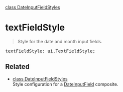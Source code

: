 [class DateInputFieldStyles](DateInputFieldStyles.md)

# textFieldStyle

> Style for the date and month input fields.

<pre class="docgen_signature">textFieldStyle: ui.TextFieldStyle;</pre>

## Related

- [<!--{ref:class}-->class DateInputFieldStyles](DateInputFieldStyles.md) \
    Style configuration for a [DateInputField](DateInputField.md) composite.
